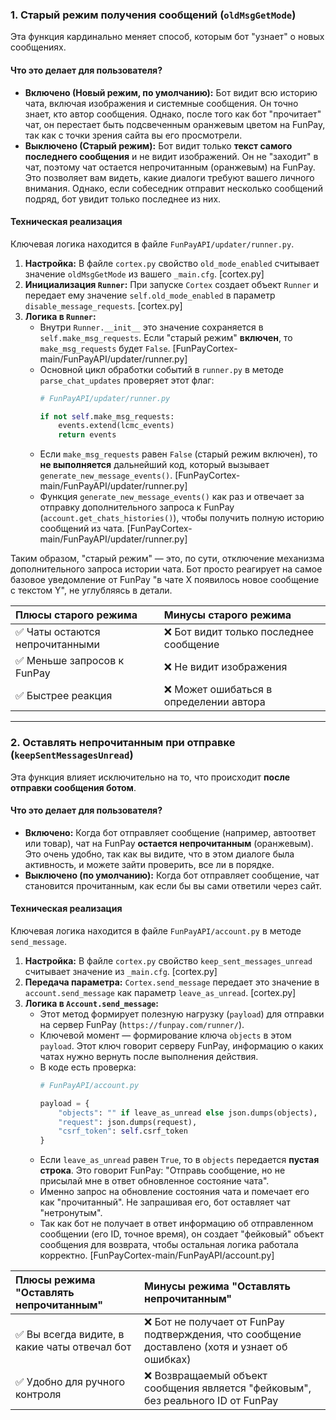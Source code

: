 ### 1. Старый режим получения сообщений (`oldMsgGetMode`)

Эта функция кардинально меняет способ, которым бот "узнает" о новых сообщениях.

#### Что это делает для пользователя?

*   **Включено (Новый режим, по умолчанию):** Бот видит всю историю чата, включая изображения и системные сообщения. Он точно знает, кто автор сообщения. Однако, после того как бот "прочитает" чат, он перестает быть подсвеченным оранжевым цветом на FunPay, так как с точки зрения сайта вы его просмотрели.
*   **Выключено (Старый режим):** Бот видит только **текст самого последнего сообщения** и не видит изображений. Он не "заходит" в чат, поэтому чат остается непрочитанным (оранжевым) на FunPay. Это позволяет вам видеть, какие диалоги требуют вашего личного внимания. Однако, если собеседник отправит несколько сообщений подряд, бот увидит только последнее из них.

#### Техническая реализация

Ключевая логика находится в файле `FunPayAPI/updater/runner.py`.

1.  **Настройка:** В файле `cortex.py` свойство `old_mode_enabled` считывает значение `oldMsgGetMode` из вашего `_main.cfg`. [cortex.py]
2.  **Инициализация `Runner`:** При запуске `Cortex` создает объект `Runner` и передает ему значение `self.old_mode_enabled` в параметр `disable_message_requests`. [cortex.py]
3.  **Логика в `Runner`:**
    *   Внутри `Runner.__init__` это значение сохраняется в `self.make_msg_requests`. Если "старый режим" **включен**, то `make_msg_requests` будет `False`. [FunPayCortex-main/FunPayAPI/updater/runner.py]
    *   Основной цикл обработки событий в `runner.py` в методе `parse_chat_updates` проверяет этот флаг:
        ```python
        # FunPayAPI/updater/runner.py

        if not self.make_msg_requests:
            events.extend(lcmc_events)
            return events
        ```
    *   Если `make_msg_requests` равен `False` (старый режим включен), то **не выполняется** дальнейший код, который вызывает `generate_new_message_events()`. [FunPayCortex-main/FunPayAPI/updater/runner.py]
    *   Функция `generate_new_message_events()` как раз и отвечает за отправку дополнительного запроса к FunPay (`account.get_chats_histories()`), чтобы получить полную историю сообщений из чата. [FunPayCortex-main/FunPayAPI/updater/runner.py]

Таким образом, "старый режим" — это, по сути, отключение механизма дополнительного запроса истории чата. Бот просто реагирует на самое базовое уведомление от FunPay "в чате X появилось новое сообщение с текстом Y", не углубляясь в детали.

| Плюсы старого режима | Минусы старого режима |
| :--- | :--- |
| ✅ Чаты остаются непрочитанными | ❌ Бот видит только последнее сообщение |
| ✅ Меньше запросов к FunPay | ❌ Не видит изображения |
| ✅ Быстрее реакция | ❌ Может ошибаться в определении автора |

---

### 2. Оставлять непрочитанным при отправке (`keepSentMessagesUnread`)

Эта функция влияет исключительно на то, что происходит **после отправки сообщения ботом**.

#### Что это делает для пользователя?

*   **Включено:** Когда бот отправляет сообщение (например, автоответ или товар), чат на FunPay **остается непрочитанным** (оранжевым). Это очень удобно, так как вы видите, что в этом диалоге была активность, и можете зайти проверить, все ли в порядке.
*   **Выключено (по умолчанию):** Когда бот отправляет сообщение, чат становится прочитанным, как если бы вы сами ответили через сайт.

#### Техническая реализация

Ключевая логика находится в файле `FunPayAPI/account.py` в методе `send_message`.

1.  **Настройка:** В файле `cortex.py` свойство `keep_sent_messages_unread` считывает значение из `_main.cfg`. [cortex.py]
2.  **Передача параметра:** `Cortex.send_message` передает это значение в `account.send_message` как параметр `leave_as_unread`. [cortex.py]
3.  **Логика в `Account.send_message`:**
    *   Этот метод формирует полезную нагрузку (`payload`) для отправки на сервер FunPay (`https://funpay.com/runner/`).
    *   Ключевой момент — формирование ключа `objects` в этом `payload`. Этот ключ говорит серверу FunPay, информацию о каких чатах нужно вернуть после выполнения действия.
    *   В коде есть проверка:
        ```python
        # FunPayAPI/account.py

        payload = {
            "objects": "" if leave_as_unread else json.dumps(objects),
            "request": json.dumps(request),
            "csrf_token": self.csrf_token
        }
        ```
    *   Если `leave_as_unread` равен `True`, то в `objects` передается **пустая строка**. Это говорит FunPay: "Отправь сообщение, но не присылай мне в ответ обновленное состояние чата".
    *   Именно запрос на обновление состояния чата и помечает его как "прочитанный". Не запрашивая его, бот оставляет чат "нетронутым".
    *   Так как бот не получает в ответ информацию об отправленном сообщении (его ID, точное время), он создает "фейковый" объект сообщения для возврата, чтобы остальная логика работала корректно. [FunPayCortex-main/FunPayAPI/account.py]

| Плюсы режима "Оставлять непрочитанным" | Минусы режима "Оставлять непрочитанным" |
| :--- | :--- |
| ✅ Вы всегда видите, в какие чаты отвечал бот | ❌ Бот не получает от FunPay подтверждения, что сообщение доставлено (хотя и узнает об ошибках) |
| ✅ Удобно для ручного контроля | ❌ Возвращаемый объект сообщения является "фейковым", без реального ID от FunPay |
